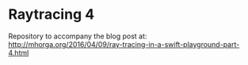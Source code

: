 # Raytracing 4

Repository to accompany the blog post at: http://mhorga.org/2016/04/09/ray-tracing-in-a-swift-playground-part-4.html
